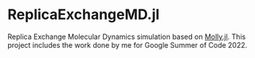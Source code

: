 # ReplicaExchangeMD.jl
Replica Exchange Molecular Dynamics simulation based on [Molly.jl](https://github.com/JuliaMolSim/Molly.jl). This project includes the work done by me for Google Summer of Code 2022.
